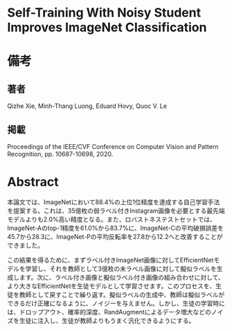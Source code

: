 # Self-Training With Noisy Student Improves ImageNet Classification

# 備考

## 著者

Qizhe Xie, Minh-Thang Luong, Eduard Hovy, Quoc V. Le

## 掲載

Proceedings of the IEEE/CVF Conference on Computer Vision and Pattern Recognition, pp. 10687-10698, 2020.

# Abstract

本論文では、ImageNetにおいて88.4%の上位1位精度を達成する自己学習手法を提案する。これは、35億枚の弱ラベル付きInstagram画像を必要とする最先端モデルよりも2.0%高い精度となる。また、ロバストネステストセットでは、ImageNet-Aのtop-1精度を61.0%から83.7%に、ImageNet-Cの平均破損誤差を45.7から28.3に、ImageNet-Pの平均反転率を27.8から12.2へと改善することができました。

この結果を得るために、まずラベル付きImageNet画像に対してEfficientNetモデルを学習し、それを教師として3億枚の未ラベル画像に対して擬似ラベルを生成します。次に、ラベル付き画像と擬似ラベル付き画像の組み合わせに対して、より大きなEfficientNetを生徒モデルとして学習させます。このプロセスを、生徒を教師として戻すことで繰り返す。擬似ラベルの生成中、教師は擬似ラベルができるだけ正確になるように、ノイジーを与えません。しかし、生徒の学習時には、ドロップアウト、確率的深度、RandAugmentによるデータ増大などのノイズを生徒に注入し、生徒が教師よりもうまく汎化できるようにする。
